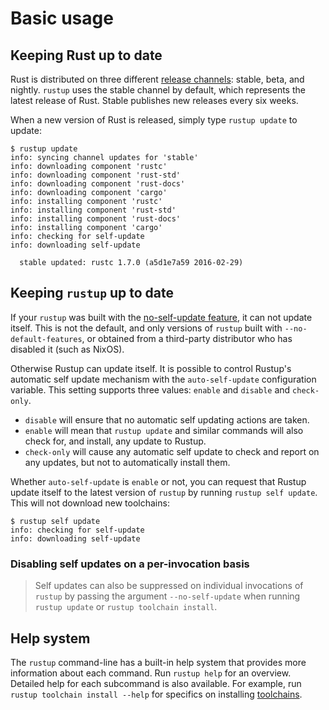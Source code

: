 # Basic usage

## Keeping Rust up to date

Rust is distributed on three different [release channels]: stable, beta, and
nightly. `rustup` uses the stable channel by default, which
represents the latest release of Rust. Stable publishes new releases every six weeks.

[release channels]: concepts/channels.md

When a new version of Rust is released, simply type `rustup update` to update:

```console
$ rustup update
info: syncing channel updates for 'stable'
info: downloading component 'rustc'
info: downloading component 'rust-std'
info: downloading component 'rust-docs'
info: downloading component 'cargo'
info: installing component 'rustc'
info: installing component 'rust-std'
info: installing component 'rust-docs'
info: installing component 'cargo'
info: checking for self-update
info: downloading self-update

  stable updated: rustc 1.7.0 (a5d1e7a59 2016-02-29)

```

## Keeping `rustup` up to date

If your `rustup` was built with the [no-self-update feature](https://github.com/rust-lang/rustup/blob/HEAD/Cargo.toml#L25), it can not update
itself. This is not the default, and only versions of `rustup` built with
`--no-default-features`, or obtained from a third-party distributor who has
disabled it (such as NixOS).

Otherwise Rustup can update itself. It is possible to control Rustup's automatic
self update mechanism with the `auto-self-update` configuration variable. This
setting supports three values: `enable` and `disable` and `check-only`.

* `disable` will ensure that no automatic self updating actions are taken.
* `enable` will mean that `rustup update` and similar commands will also check for, and install, any update to Rustup.
* `check-only` will cause any automatic self update to check and report on any updates, but not to automatically install them.

Whether `auto-self-update` is `enable` or not, you can request that Rustup
update itself to the latest version of `rustup` by running `rustup self update`.
This will not download new toolchains:

```console
$ rustup self update
info: checking for self-update
info: downloading self-update
```

### Disabling self updates on a per-invocation basis
> Self updates can also be suppressed on individual invocations of `rustup` by
> passing the argument `--no-self-update`  when running `rustup update` or
> `rustup toolchain install`.

## Help system

The `rustup` command-line has a built-in help system that provides more
information about each command. Run `rustup help` for an overview. Detailed
help for each subcommand is also available. For example, run `rustup toolchain
install --help` for specifics on installing [toolchains].

[toolchains]: concepts/toolchains.md

